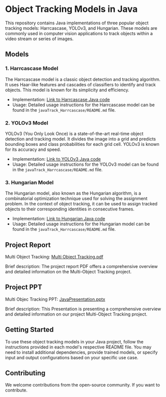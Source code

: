 # Object Tracking Models in Java

This repository contains Java implementations of three popular object tracking models: Harrcascase, YOLOv3, and Hungarian. These models are commonly used in computer vision applications to track objects within a video stream or series of images.

## Models

### 1. Harrcascase Model

The Harrcascase model is a classic object detection and tracking algorithm. It uses Haar-like features and cascades of classifiers to identify and track objects. This model is known for its simplicity and efficiency.

- Implementation: [Link to Harrcascase Java code](/javaTrack_Harrcascase/)
- Usage: Detailed usage instructions for the Harrcascase model can be found in the `javaTrack_Harrcascase/README.md` file.

### 2. YOLOv3 Model

YOLOv3 (You Only Look Once) is a state-of-the-art real-time object detection and tracking model. It divides the image into a grid and predicts bounding boxes and class probabilities for each grid cell. YOLOv3 is known for its accuracy and speed.

- Implementation: [Link to YOLOv3 Java code](/javaTrack_Yolo/)
- Usage: Detailed usage instructions for the YOLOv3 model can be found in the `javaTrack_Harrcascase/README.md` file.

### 3. Hungarian Model

The Hungarian model, also known as the Hungarian algorithm, is a combinatorial optimization technique used for solving the assignment problem. In the context of object tracking, it can be used to assign tracked objects to their corresponding identities in consecutive frames.

- Implementation: [Link to Hungarian Java code](/javaTrack_Hungarian/)
- Usage: Detailed usage instructions for the Hungarian model can be found in the `javaTrack_Harrcascase/README.md` file.

## Project Report

Multi Object Tracking: [Multi Object Tracking.pdf](https://github.com/ShauryaChatterjee02/Multi-Object-Tracking/files/13389054/Multi.Object.Tracking.pdf)

Brief description: The project report PDF offers a comprehensive overview and detailed information on the Multi-Object Tracking project.

## Project PPT

Multi Objec Tracking PPT: [JavaPresentation.pptx](https://github.com/ShauryaChatterjee02/Multi-Object-Tracking/files/13390971/JavaPresentation.pptx)


Brief description: This Presentation is presenting a  comprehensive overview and detailed information on our project Multi-Object Tracking project.

## Getting Started

To use these object tracking models in your Java project, follow the instructions provided in each model's respective README file. You may need to install additional dependencies, provide trained models, or specify input and output configurations based on your specific use case.

## Contributing

We welcome contributions from the open-source community. If you want to contribute.

